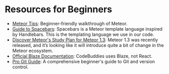 # Resources for Beginners

* [Meteor Tips](http://meteortips.com/first-meteor-tutorial/getting-started/): Beginner-friendly walkthrough of Meteor.
* [Guide to Spacebars](http://meteorcapture.com/spacebars/): Spacebars is a Meteor template language inspired by Handlebars. This is the templating language we use in our code.
* [Discover Meteor's Study Plan for Meteor 1.3](https://www.discovermeteor.com/blog/study-plan-meteor-1-3/): Meteor 1.3 was recently released, and it’s looking like it will introduce quite a bit of change in the Meteor ecosystem.
* [Official Blaze Documentation](http://blazejs.org/): CodeBuddies uses Blaze, not React.
* [Pro Git Guide](https://git-scm.com/book/en/v2): A comprehensive beginner's guide to Git and version control.

